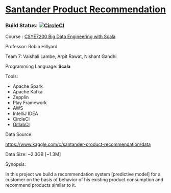 # [Santander Product Recommendation](https://www.kaggle.com/c/santander-product-recommendation/data)
### Build Status: [![CircleCI](https://circleci.com/gh/vaishalilambe/Team7_Santander_Product_Recommendation.svg?style=svg)](https://circleci.com/gh/vaishalilambe/Team7_Santander_Product_Recommendation)

Course : [CSYE7200 Big Data Engineering with Scala](https://www.coursicle.com/neu/courses/CSYE/7200/)

Professor: Robin Hillyard

Team 7: Vaishali Lambe, Arpit Rawat, Nishant Gandhi

Programming Language: **Scala**

Tools: 
 - Apache Spark
 - Apache Kafka
 - Zepplin
 - Play Framework
 - AWS
 - IntelliJ IDEA
 - CircleCI
 - [GitlabCI](https://gitlab.com/nishantgandhi99/Team_7_Santander_Product_Recommendation) 

Data Source: 

https://www.kaggle.com/c/santander-product-recommendation/data

Data Size: ~2.3GB [~1.3M]


Synopsis:

In this project we build a recommendation system [predictive model] for a customer on the basis of behavior of his existing product consumption and recommend products similar to it.
